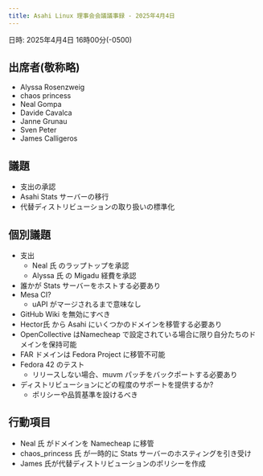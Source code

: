 ```yaml
---
title: Asahi Linux 理事会会議議事録 - 2025年4月4日
---
```


日時: 2025年4月4日 16時00分(-0500)

## 出席者(敬称略)
- Alyssa Rosenzweig
- chaos princess
- Neal Gompa
- Davide Cavalca
- Janne Grunau
- Sven Peter
- James Calligeros

## 議題
- 支出の承認  
- Asahi Stats サーバーの移行  
- 代替ディストリビューションの取り扱いの標準化

## 個別議題
- 支出
    - Neal 氏 のラップトップを承認
    - Alyssa 氏 の Migadu 経費を承認
- 誰かが Stats サーバーをホストする必要あり
- Mesa CI? 
    - uAPI がマージされるまで意味なし
- GitHub Wiki を無効にすべき
- Hector氏 から Asahi にいくつかのドメインを移管する必要あり
- OpenCollective はNamecheap で設定されている場合に限り自分たちのドメインを保持可能
- FAR ドメインは Fedora Project に移管不可能
- Fedora 42 のテスト 
     - リリースしない場合、muvm パッチをバックポートする必要あり
- ディストリビューションにどの程度のサポートを提供するか?  
     - ポリシーや品質基準を設けるべき

## 行動項目
- Neal 氏 がドメインを Namecheap に移管
- chaos_princess 氏 が一時的に Stats サーバーのホスティングを引き受け
- James 氏が代替ディストリビューションのポリシーを作成
